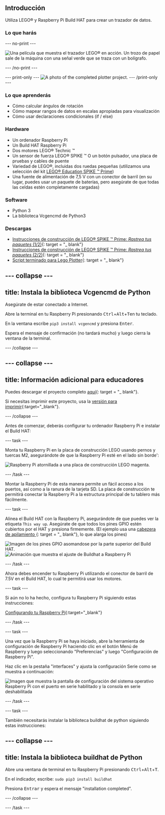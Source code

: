 ## Introducción

Utiliza LEGO® y Raspberry Pi Build HAT para crear un trazador de datos.

### Lo que harás

--- no-print ---

![Una película que muestra el trazador LEGO® en acción. Un trozo de papel sale de la máquina con una señal verde que se traza con un bolígrafo.](images/plotter_demo.gif)

--- /no-print ---

--- print-only --- ![A photo of the completed plotter project.](images/completed.jpg) --- /print-only ---

### Lo que aprenderás

+ Cómo calcular ángulos de rotación
+ Cómo mapear rangos de datos en escalas apropiadas para visualización
+ Cómo usar declaraciones condicionales (if / else)

### Hardware

+ Un ordenador Raspberry Pi
+ Un Build HAT Raspberry Pi
+ Dos motores LEGO® Technic ™
+ Un sensor de fuerza LEGO® SPIKE ™ O un botón pulsador, una placa de pruebas y cables de puente
+ Variedad de LEGO®, incluidas dos ruedas pequeñas (utilizamos una selección del kit [LEGO® Education SPIKE ™ Prime](https://education.lego.com/en-gb/product/spike-prime))
+ Una fuente de alimentación de 7,5 V con un conector de barril (en su lugar, puedes usar un paquete de baterías, pero asegúrate de que todas las celdas estén completamente cargadas)

### Software

+ Python 3
+ La biblioteca Vcgencmd de Python3

### Descargas

+ [Instrucciones de construcción de LEGO® SPIKE ™ Prime: *Rastrea tus paquetes* (1/2)](https://le-www-live-s.legocdn.com/sc/media/lessons/prime/pdf/building-instructions/track-your-packages-bi-pdf-book1of2-05883f81fed73ac3738781d084e0d4e2.pdf){: target = "_ blank"}
+ [Instrucciones de construcción de LEGO® SPIKE ™ Prime: *Rastrea tus paquetes* (2/2)](https://le-www-live-s.legocdn.com/sc/media/lessons/prime/pdf/building-instructions/track-your-packages-bi-pdf-book2of2-80dc3c8c61ec2d2ffa785b688326ef74.pdf){: target = "_ blank"}
+ [Script terminado para Lego Plotter](http://rpf.io/p/en/lego-plotter-go){: target = "_ blank"}

--- collapse ---
---
title: Instala la biblioteca Vcgencmd de Python
---

Asegúrate de estar conectado a Internet.

Abre la terminal en tu Raspberry Pi presionando <kbd>Ctrl</kbd>+<kbd>Alt</kbd>+<kbd>T</kbd>en tu teclado.

En la ventana escribe `pip3 install vcgencmd` y presiona <kbd>Enter</kbd>.

Espera el mensaje de confirmación (no tardará mucho) y luego cierra la ventana de la terminal.

--- /collapse ---

--- collapse ---
---
title: Información adicional para educadores
---

Puedes descargar el proyecto completo [aquí](http://rpf.io/p/en/projectName-get){: target = "_ blank"}.

Si necesitas imprimir este proyecto, usa la [versión para imprimir](https://projects.raspberrypi.org/en/projects/projectName/print){:target="_blank"}.

--- /collapse ---

Antes de comenzar, deberás configurar tu ordenador Raspberry Pi e instalar el Build HAT:

--- task ---

Monta tu Raspberry Pi en la placa de construcción LEGO usando pernos y tuercas M2, asegurándote de que la Raspberry Pi esté en el lado sin borde':

 ![Raspberry Pi atornillada a una placa de construcción LEGO magenta.](images/build_11.jpg)

--- /task ---

Montar la Raspberry Pi de esta manera permite un fácil acceso a los puertos, así como a la ranura de la tarjeta SD. La placa de construcción te permitirá conectar la Raspberry Pi a la estructura principal de tu tablero más fácilmente.

--- task ---

Alinea el Build HAT con la Raspberry Pi, asegurándote de que puedes ver la etiqueta `This way up`. Asegúrate de que todos los pines GPIO estén cubiertos por el HAT y presiona firmemente. (El ejemplo usa una [cabezera de apilamiento ](https://www.adafruit.com/product/2223){: target = "_ blank"}, lo que alarga los pines)

![Imagen de los pines GPIO asomandose por la parte superior del Build HAT.](images/build_15.jpg) ![Animación que muestra el ajuste de Buildhat a Raspberry Pi](images/haton.gif)

--- /task ---

Ahora debes encender tu Raspberry Pi utilizando el conector de barril de 7.5V en el Build HAT, lo cual te permitirá usar los motores.

--- task ---

Si aún no lo ha hecho, configura tu Raspberry Pi siguiendo estas instrucciones:

[Configurando tu Raspberry Pi](https://projects.raspberrypi.org/en/projects/raspberry-pi-setting-up){:target="_blank"}

--- /task ---

--- task ---

Una vez que la Raspberry Pi se haya iniciado, abre la herramienta de configuración de Raspberry Pi haciendo clic en el botón Menú de Raspberry y luego seleccionando "Preferencias" y luego "Configuración de Raspberry Pi".

Haz clic en la pestaña "interfaces" y ajusta la configuración Serie como se muestra a continuación:

![Imagen que muestra la pantalla de configuración del sistema operativo Raspberry Pi con el puerto en serie habilitado y la consola en serie deshabilitada](images/configshot.jpg)

--- /task ---

--- task ---

También necesitarás instalar la biblioteca buildhat de python siguiendo estas instrucciones:

--- collapse ---
---
title: Instala la biblioteca buildhat de Python
---

Abre una ventana de terminal en tu Raspberry Pi presionando <kbd>Ctrl</kbd>+<kbd>Alt</kbd>+<kbd>T</kbd>.

En el indicador, escribe: `sudo pip3 install buildhat`

Presiona <kbd>Entrar</kbd> y espera el mensaje "installation completed".

--- /collapse ---

--- /task ---
